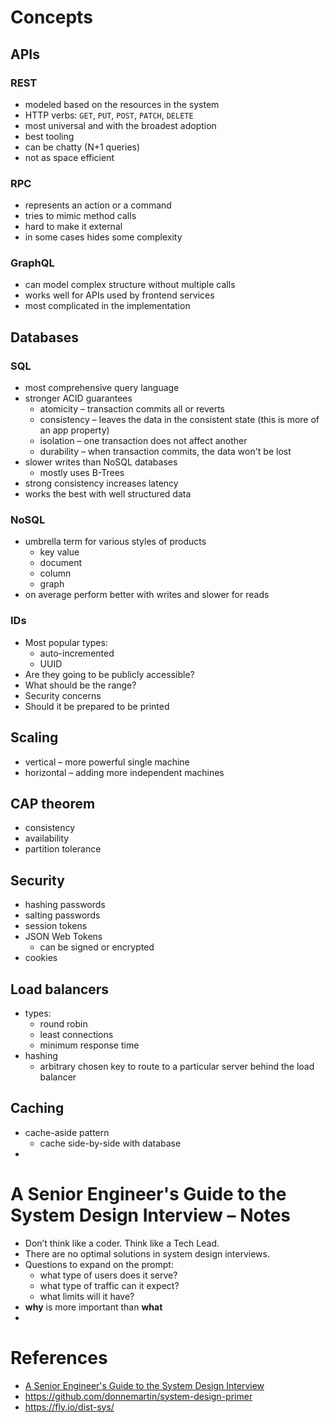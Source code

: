 # Concepts
## APIs
### REST
- modeled based on the resources in the system
- HTTP verbs: `GET`, `PUT`, `POST`, `PATCH`, `DELETE`
- most universal and with the broadest adoption
- best tooling 
- can be chatty (N+1 queries)
- not as space efficient
### RPC
- represents an action or a command
- tries to mimic method calls
- hard to make it external
- in some cases hides some complexity
### GraphQL
- can model complex structure without multiple calls
- works well for APIs used by frontend services
- most complicated in the implementation
## Databases
### SQL
- most comprehensive query language
- stronger ACID guarantees
	- atomicity – transaction commits all or reverts
	- consistency – leaves the data in the consistent state (this is more of an app property)
	- isolation – one transaction does not affect another
	- durability – when transaction commits, the data won't be lost
- slower writes than NoSQL databases
	- mostly uses B-Trees
- strong consistency increases latency
- works the best with well structured data
### NoSQL
- umbrella term for various styles of products
	- key value
	- document
	- column
	- graph
- on average perform better with writes and slower for reads
### IDs
- Most popular types:
	- auto-incremented
	- UUID
- Are they going to be publicly accessible? 
- What should be the range? 
- Security concerns
- Should it be prepared to be printed
## Scaling
- vertical – more powerful single machine
- horizontal – adding more independent machines
## CAP theorem
- consistency
- availability
- partition tolerance
## Security
- hashing passwords
- salting passwords
- session tokens
- JSON Web Tokens
	- can be signed or encrypted
- cookies
## Load balancers
- types:
	- round robin
	- least connections 
	- minimum response time
- hashing
	- arbitrary chosen key to route to a particular server behind the load balancer
## Caching
- cache-aside pattern
	- cache side-by-side with database
- 
# A Senior Engineer's Guide to the System Design Interview – Notes
- Don’t think like a coder. Think like a Tech Lead.
- There are no optimal solutions in system design interviews.
- Questions to expand on the prompt:
	- what type of users does it serve?
	- what type of traffic can it expect?
	- what limits will it have?
- **why** is more important than **what**
- 
# References
- [A Senior Engineer's Guide to the System Design Interview](https://interviewing.io/guides/system-design-interview)
- https://github.com/donnemartin/system-design-primer
- https://fly.io/dist-sys/
